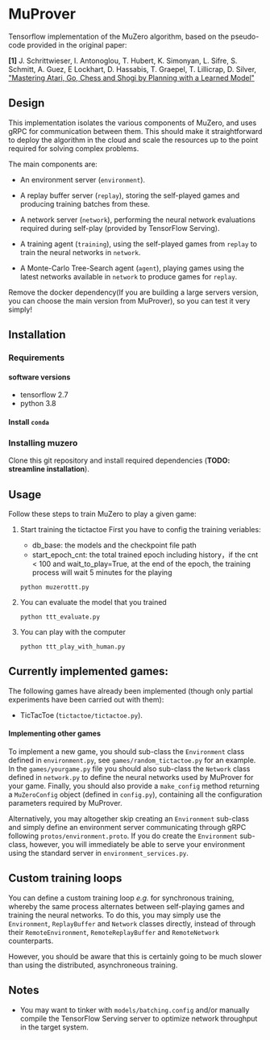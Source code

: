 # MuProver

Tensorflow implementation of the MuZero algorithm, based on the pseudo-code provided
in the original paper:

**[1]** J. Schrittwieser, I. Antonoglou, T. Hubert, K. Simonyan, L. Sifre, S. Schmitt, A. Guez, 
E Lockhart, D. Hassabis, T. Graepel, T. Lillicrap, D. Silver,
["Mastering Atari, Go, Chess and Shogi by Planning with a Learned Model"](https://arxiv.org/abs/1911.08265)

## Design

This implementation isolates the various components of MuZero, and uses
 gRPC for communication between them. This should make it straightforward
to deploy the algorithm in the cloud and scale the resources up to the point
required for solving complex problems.

The main components are:

- An environment server (`environment`).

- A replay buffer server (`replay`), storing the self-played games and producing training 
batches from these.

- A network server (`network`), performing the neural network evaluations required during
self-play (provided by TensorFlow Serving).

- A training agent (`training`), using the self-played games from `replay` to train the 
  neural networks in `network`.

- A Monte-Carlo Tree-Search agent (`agent`), playing games using the latest networks 
available in `network` to produce games for `replay`.
  
Remove the docker dependency(If you are building a large servers version, you can choose the main version from MuProver), 
so you can test it very simply!

## Installation

### Requirements

#### software versions

- tensorflow 2.7
- python 3.8 


#### Install `conda`

### Installing muzero

Clone this git repository and install required dependencies 
(**TODO: streamline installation**).

## Usage

Follow these steps to train MuZero to play a given game:

1. Start training the tictactoe
   First you have to config the training veriables:
   - db_base: the models and the checkpoint file path
   - start_epoch_cnt: the total trained epoch including history，if the cnt < 100 and wait_to_play=True, at the end of the epoch, the training process will wait 5 minutes for the playing
   
   ```
   python muzerottt.py
   ```
   
1. You can evaluate the model that you trained

   ```
   python ttt_evaluate.py
   ```

1. You can play with the computer

   ```
   python ttt_play_with_human.py
   ```

## Currently implemented games:

The following games have already been implemented (though only partial experiments 
have been carried out with them):

- TicTacToe (`tictactoe/tictactoe.py`).

#### Implementing other games

To implement a new game, you should sub-class the `Environment` class 
defined in `environment.py`, see `games/random_tictactoe.py` for an example. In 
the `games/yourgame.py` file you should also sub-class the `Network` class 
defined in `network.py` to define the neural networks used by MuProver for
your game. Finally, you should also provide a `make_config` method returning a
`MuZeroConfig` object (defined in `config.py`), containing all the
configuration parameters required by MuProver.

Alternatively, you may altogether skip creating an `Environment` sub-class
and simply define an environment server communicating through gRPC following
`protos/environment.proto`. If you do create the `Environment` sub-class, however, 
you will immediately be able to serve your environment using the standard server 
in `environment_services.py`.

## Custom training loops

You can define a custom training loop _e.g._ for synchronous training, 
whereby the same process alternates between self-playing games and training 
the neural networks. To do this, you may simply use the `Environment`,
`ReplayBuffer` and `Network` classes directly, instead of through their
`RemoteEnvironment`, `RemoteReplayBuffer` and `RemoteNetwork` counterparts.

However, you should be aware that this is certainly going to be much slower
than using the distributed, asynchroneous training.

## Notes

- You may want to tinker with `models/batching.config` and/or manually compile the 
TensorFlow Serving server to optimize network throughput in the target system.
